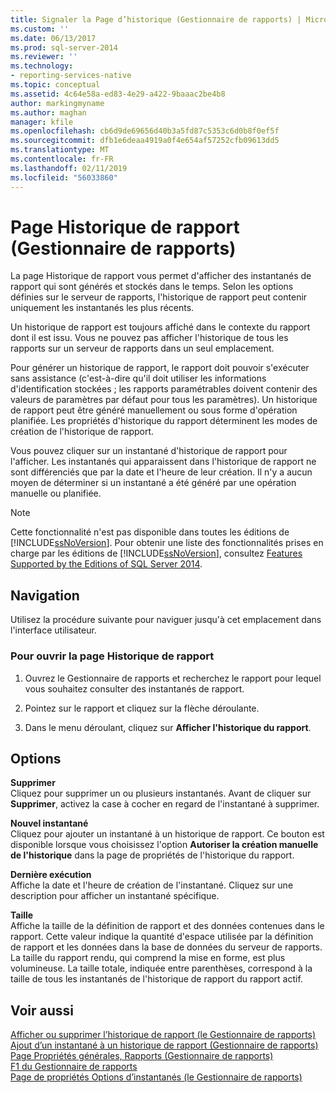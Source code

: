 ```yaml
---
title: Signaler la Page d’historique (Gestionnaire de rapports) | Microsoft Docs
ms.custom: ''
ms.date: 06/13/2017
ms.prod: sql-server-2014
ms.reviewer: ''
ms.technology:
- reporting-services-native
ms.topic: conceptual
ms.assetid: 4c64e58a-ed83-4e29-a422-9baaac2be4b8
author: markingmyname
ms.author: maghan
manager: kfile
ms.openlocfilehash: cb6d9de69656d40b3a5fd87c5353c6d0b8f0ef5f
ms.sourcegitcommit: dfb1e6deaa4919a0f4e654af57252cfb09613dd5
ms.translationtype: MT
ms.contentlocale: fr-FR
ms.lasthandoff: 02/11/2019
ms.locfileid: "56033860"
---
```

# <a name="report-history-page-report-manager"></a>Page Historique de rapport (Gestionnaire de rapports)
  La page Historique de rapport vous permet d'afficher des instantanés de rapport qui sont générés et stockés dans le temps. Selon les options définies sur le serveur de rapports, l'historique de rapport peut contenir uniquement les instantanés les plus récents.  
  
 Un historique de rapport est toujours affiché dans le contexte du rapport dont il est issu. Vous ne pouvez pas afficher l'historique de tous les rapports sur un serveur de rapports dans un seul emplacement.  
  
 Pour générer un historique de rapport, le rapport doit pouvoir s'exécuter sans assistance (c'est-à-dire qu'il doit utiliser les informations d'identification stockées ; les rapports paramétrables doivent contenir des valeurs de paramètres par défaut pour tous les paramètres). Un historique de rapport peut être généré manuellement ou sous forme d'opération planifiée. Les propriétés d'historique du rapport déterminent les modes de création de l'historique de rapport.  
  
 Vous pouvez cliquer sur un instantané d'historique de rapport pour l'afficher. Les instantanés qui apparaissent dans l'historique de rapport ne sont différenciés que par la date et l'heure de leur création. Il n'y a aucun moyen de déterminer si un instantané a été généré par une opération manuelle ou planifiée.  
  
> [!NOTE]  
>  Cette fonctionnalité n'est pas disponible dans toutes les éditions de [!INCLUDE[ssNoVersion](../includes/ssnoversion-md.md)]. Pour obtenir une liste des fonctionnalités prises en charge par les éditions de [!INCLUDE[ssNoVersion](../includes/ssnoversion-md.md)], consultez [Features Supported by the Editions of SQL Server 2014](../../2014/getting-started/features-supported-by-the-editions-of-sql-server-2014.md).  
  
## <a name="navigation"></a>Navigation  
 Utilisez la procédure suivante pour naviguer jusqu'à cet emplacement dans l'interface utilisateur.  
  
### <a name="to-open-the-report-history-page"></a>Pour ouvrir la page Historique de rapport  
  
1.  Ouvrez le Gestionnaire de rapports et recherchez le rapport pour lequel vous souhaitez consulter des instantanés de rapport.  
  
2.  Pointez sur le rapport et cliquez sur la flèche déroulante.  
  
3.  Dans le menu déroulant, cliquez sur **Afficher l'historique du rapport**.  
  
## <a name="options"></a>Options  
 **Supprimer**  
 Cliquez pour supprimer un ou plusieurs instantanés. Avant de cliquer sur **Supprimer**, activez la case à cocher en regard de l'instantané à supprimer.  
  
 **Nouvel instantané**  
 Cliquez pour ajouter un instantané à un historique de rapport. Ce bouton est disponible lorsque vous choisissez l'option **Autoriser la création manuelle de l'historique** dans la page de propriétés de l'historique du rapport.  
  
 **Dernière exécution**  
 Affiche la date et l'heure de création de l'instantané. Cliquez sur une description pour afficher un instantané spécifique.  
  
 **Taille**  
 Affiche la taille de la définition de rapport et des données contenues dans le rapport. Cette valeur indique la quantité d'espace utilisée par la définition de rapport et les données dans la base de données du serveur de rapports. La taille du rapport rendu, qui comprend la mise en forme, est plus volumineuse. La taille totale, indiquée entre parenthèses, correspond à la taille de tous les instantanés de l'historique de rapport du rapport actif.  
  
## <a name="see-also"></a>Voir aussi  
 [Afficher ou supprimer l’historique de rapport &#40;le Gestionnaire de rapports&#41;](../../2014/reporting-services/view-or-delete-report-history-report-manager.md)   
 [Ajout d’un instantané à un historique de rapport &#40;Gestionnaire de rapports&#41;](report-server/add-a-snapshot-to-report-history-report-manager.md)   
 [Page Propriétés générales, Rapports &#40;Gestionnaire de rapports&#41;](../../2014/reporting-services/general-properties-page-reports-report-manager.md)   
 [F1 du Gestionnaire de rapports](../../2014/reporting-services/report-manager-f1-help.md)   
 [Page de propriétés Options d’instantanés &#40;le Gestionnaire de rapports&#41;](../../2014/reporting-services/snapshot-options-properties-page-report-manager.md)  
  
  
